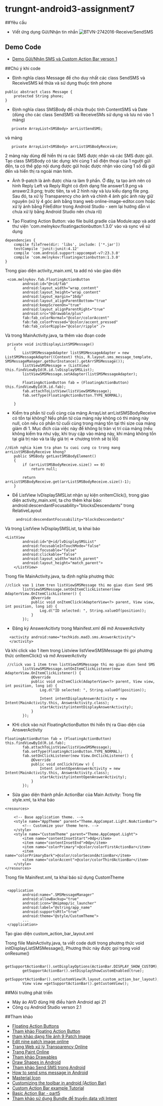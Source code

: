 ﻿# trungnt-android3-assignment7
##Yêu cầu
+ Viết ứng dụng Gửi/Nhận tin nhắn 
![BTVN-2742016-Receive/SendSMS](http://i477.photobucket.com/albums/rr132/trungepu/BTVN-242016-Receive-SendSMS_zpsvnsoforl.jpg)

## Demo Code
+ [Demo Gửi/Nhận SMS và Custom Action Bar verson 1](https://youtu.be/taLripFeC-Y)

##Chú ý khi code
+ Định nghĩa class Message để cho duy nhất các class SendSMS và ReceiveSMS kế thừa và sử dụng thuộc tính phone
```
public abstract class Message {
    protected String phone;
}
```

+ Định nghĩa class SMSBody để chứa thuộc tính ContentSMS và Date (dùng cho các class SendSMS và ReceiveSMs sử dụng và lưu nó vào 1 mảng)
```
   private ArrayList<SMSBody> arrListSendSMS;
```

và mảng
```
   private ArrayList<SMSBody> arrListSMSBodyReceive;
```
2 mảng này dùng để hiển thị ra các SMS được nhận và các SMS được gửi. Tạo class SMSBody có tác dụng: khi cùng 1 số điện thoại của 1 người gửi đến, ta có thể gộp nội dung được gửi hoặc được nhận vào cùng 1 số đã gửi đến và hiển thị ra ngoài màn hình.

+ Ảnh 9-patch là ảnh được chia ra làm 9 phần. Ở đây, ta tạo ảnh nên có hình Reply Left và Reply Right có định dạng file answer1.9.png và answer2.9.png; trước tiên, ta vẽ 2 hình này và lưu kiểu dạng file png. Sau đó, ta xử lý Transparency cho ảnh và chỉnh 4 ảnh góc ảnh này giữ nguyên (xử lý 4 góc ảnh bằng trang web online-image-editor.com hoặc xử lý ảnh bằng FileEditor trong Android Studio - xem lại hướng dẫn vì chưa xử lý bằng Android Studio nên chưa rõ)

+ Tạo Floating Action Button: vào file build.gradle của Module:app và add thư viện 'com.melnykov:floatingactionbutton:1.3.0' vào và sync về sử dụng
```
dependencies {
    compile fileTree(dir: 'libs', include: ['*.jar'])
    testCompile 'junit:junit:4.12'
    compile 'com.android.support:appcompat-v7:23.3.0'
    compile 'com.melnykov:floatingactionbutton:1.3.0'
}
```
Trong giao diện activity_main.xml,  ta add nó vào giao diện
```
 <com.melnykov.fab.FloatingActionButton
        android:id="@+id/fab"
        android:layout_width="wrap_content"
        android:layout_height="wrap_content"
        android:layout_margin="16dp"
        android:layout_alignParentBottom="true"
        android:keepScreenOn="true"
        android:layout_alignParentRight="true"
        android:src="@drawable/plus"
        fab:fab_colorNormal="@color/colorAccent"
        fab:fab_colorPressed="@color/accent_pressed"
        fab:fab_colorRipple="@color/ripple" />
```
Và trong MainActivity.java, ta thêm vào đoạn code
```
 private void initDisplayListSMSMessage()
    {
        ListSMSMessageAdapter listSMSMessageAdapter = new ListSMSMessageAdapter((Context) this, R.layout.sms_message_template, SMSMessageManager.getOurInstance().getArrSMSMessage());
        listViewSMSMessage = (ListView) this.findViewById(R.id.lvDisplaySMSList);
        listViewSMSMessage.setAdapter(listSMSMessageAdapter);

        FloatingActionButton fab = (FloatingActionButton) this.findViewById(R.id.fab);
        fab.attachToListView(listViewSMSMessage);
        fab.setType(FloatingActionButton.TYPE_NORMAL);

    }
```

+ Kiểm tra phần tử cuối cùng của mảng ArrayList<SMSBody> arrListSMSBodyReceive có tồn tại không?  Nếu phần tử của mảng này không có thì mảng này null, còn nếu có phần tử cuối cùng trong mảng tồn tại thì size của mảng giảm đi 1. Mục đích của việc này để không bị tràn vị trí của mảng (nếu không kiểm tra như vậy, khi truy cập vào mảng này, khi mảng không tồn tại giá trị nào và ta lấy giá trị => chương trình sẽ bị lỗi)
```
//dinh nghia kiem tra phan tu cuoi cung co trong mang arrListSMSBodyReceive khong?
    public SMSBody getLastSMSBodyElement()
    {
        if (arrListSMSBodyReceive.size() == 0)
            return null;

        return arrListSMSBodyReceive.get(arrListSMSBodyReceive.size()-1);
    }
```

+ Để ListView lvDisplaySMSList nhận sự kiện onItemClick(), trong giao diện activity_main.xml, ta cho thêm khai báo: android:descendantFocusability="blocksDescendants" trong RelativeLayout
```
     android:descendantFocusability="blocksDescendants"
```
Và trong ListView lvDisplaySMSList, ta khai báo
```
<ListView
        android:id="@+id/lvDisplaySMSList"
        android:focusableInTouchMode="false"
        android:focusable="false"
        android:clickable="false"
        android:layout_width="match_parent"
        android:layout_height="match_parent">
    </ListView>
```
Trong file MainActivity.java, ta định nghĩa phương thức
```
//click vao 1 item tren listViewSMSMessage thi mo giao dien Send SMS
        listViewSMSMessage.setOnItemClickListener(new AdapterView.OnItemClickListener() {
            @Override
            public void onItemClick(AdapterView<?> parent, View view, int position, long id) {
                Log.d("ID selected: ", String.valueOf(position));
            }
        });
```

+ Đăng ký AnswerAcitivty trong Mainifest.xml để mở AnswerActivity
```
  <activity android:name="techkids.mad3.sms.AnswerActivity">
  </activity>
```
Và khi click vào 1 item trong Listview listViewSMSMessage thì gọi phương thức onItemClick() và mở AnswerActivity
```
 //click vao 1 item tren listViewSMSMessage thi mo giao dien Send SMS
        listViewSMSMessage.setOnItemClickListener(new AdapterView.OnItemClickListener() {
            @Override
            public void onItemClick(AdapterView<?> parent, View view, int position, long id) {
                Log.d("ID selected: ", String.valueOf(position));

                Intent intentDisplayAnswerActivity = new Intent(MainActivity.this, AnswerActivity.class);
                startActivity(intentDisplayAnswerActivity);
            }
        });
```

+ KHi click vào nút FloatingActionButton thì hiển thị ra Giao diện của AnswerActivity
```
FloatingActionButton fab = (FloatingActionButton) this.findViewById(R.id.fab);
        fab.attachToListView(listViewSMSMessage);
        fab.setType(FloatingActionButton.TYPE_NORMAL);
        fab.setOnClickListener(new View.OnClickListener() {
            @Override
            public void onClick(View v) {
                Intent intentOpenAnswerActivity = new Intent(MainActivity.this, AnswerActivity.class);
                startActivity(intentOpenAnswerActivity);
            }
        });
```

+ Sửa giao diện thành phần ActionBar của Main Activity: 
Trong file style.xml, ta khai báo
```
<resources>

    <!-- Base application theme. -->
    <style name="AppTheme" parent="Theme.AppCompat.Light.NoActionBar">
        <!-- Customize your theme here. -->
    </style>
    <style name="CustomTheme" parent="Theme.AppCompat.Light">
        <item name="contentInsetStart">0dp</item>
        <item name="contentInsetEnd">0dp</item>
        <item name="colorPrimary">@color/colorFirstActionBar</item>
        <item name="colorPrimaryDark">@color/colorSecondActionBar</item>
        <item name="colorAccent">@color/colorThirdActionBar</item>
    </style>
</resources>
```
Trong file Mainifest.xml, ta khai báo sử dụng CustomTheme
```

 <application
        android:name=".SMSMessageManager"
        android:allowBackup="true"
        android:icon="@mipmap/ic_launcher"
        android:label="@string/app_name"
        android:supportsRtl="true"
        android:theme="@style/CustomTheme">
        ...
 </application>
```
Tạo giao diện custom_action_bar_layout.xml

Trong fiile MainActivity.java, ta viết code dưới trong phương thức void initDisplayListSMSMessage(), Phương thức này được gọi trong void onResume()
```
        getSupportActionBar().setDisplayOptions(ActionBar.DISPLAY_SHOW_CUSTOM);
        getSupportActionBar().setDisplayShowCustomEnabled(true);
        getSupportActionBar().setCustomView(R.layout.custom_action_bar_layout);
        View view =getSupportActionBar().getCustomView();
```


##Môi trường phát triển
+ Mảy ảo AVD dùng Hệ điều hành Android api 21
+ Công cụ Android Studio verson 2.1

##Tham khảo
+ [Floating Action Buttons](https://guides.codepath.com/android/floating-action-buttons)
+ [Tham khảo Floating Action Button](https://github.com/makovkastar/FloatingActionButton)
+ [tham khảo dạng file ảnh 9 Patch Image](http://developer.android.com/intl/zh-tw/guide/topics/resources/drawable-resource.html)
+ [Edit nine patch image online](https://romannurik.github.io/AndroidAssetStudio/nine-patches.html)
+ [Trang Web xử lý Transparency Online](http://www.online-image-editor.com/)
+ [Trang Paint Online](http://www.queeky.com/app)
+ [Tham khảo Drawables](https://guides.codepath.com/android/Drawables)
+ [Draw Shapes in Android](https://androidresearch.wordpress.com/2012/03/24/drawing-shapes-in-android/)
+ [Tham khảo Send SMS trong Android](http://www.tutorialspoint.com/android/android_sending_sms.htm)
+ [How to send sms message in Android](http://www.mkyong.com/android/how-to-send-sms-message-in-android/)
+ [Masterial Icon](https://materialdesignicons.com/)
+ [Customizing the toolbar in android (Action Bar)](http://www.vogella.com/tutorials/AndroidActionBar/article.html)
+ [Custom Action Bar example Tutorial](http://www.journaldev.com/9952/android-custom-action-bar-example-tutorial)
+ [Basic Action Bar - part5](https://blog.stylingandroid.com/basic-actionbar-part5/)
+ [Tham khảo sử dụng Bundle để truyền data với Intent](http://www.java2s.com/Code/Android/Core-Class/AddingdatabundletoIntent.htm)
